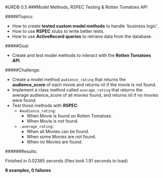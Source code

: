 #URDB 0.5
###Model Methods, RSPEC Testing & Rotten Tomatoes API 

#####Topics:
- How to create **tested custom model methods** to handle 'business logic'.
- How to use **RSPEC** stubs to write better tests.
- How to use **ActiveRecord queries** to retrieve data from the database.

#####Goal:
- Create and test model methods to interact with the **Rotten Tomatoes API**.

#####Challenge:

- Create a model method `audience_rating` that returns the **audience_score** of each movie and returns nil if the movie is not found.
- Implement a class method called `average_rating` that returns the average audience_score of all movies found, and returns nil if no movies were found.
- Test those methods with **RSPEC**:
	- `#audience_rating`:
		- When Movie is found on Rotten Tomatoes.
		- When Movie is not found.
	- `.average_rating`:
		- When all Movies can be found.
		- When some Movies are not found.
		- When no Movies are found.
		
######Results:

Finished in 0.02365 seconds (files took 1.91 seconds to load)

**8 examples, 0 failures**	